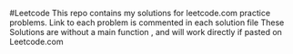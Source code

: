 #Leetcode
This repo contains my solutions for leetcode.com practice problems.
Link to each problem is commented in each solution file
These Solutions are without a main function , and will work directly if pasted on Leetcode.com
